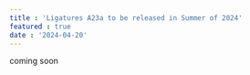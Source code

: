 ```yaml
---
title : 'Ligatures A23a to be released in Summer of 2024'
featured : true
date : '2024-04-20'
---
```

coming soon